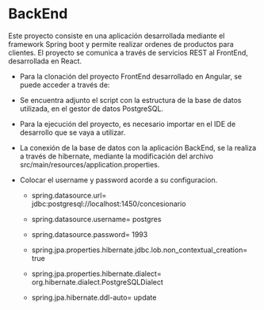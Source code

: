 # BackEnd 

Este proyecto consiste en una aplicación desarrollada mediante el framework Spring boot y permite realizar ordenes de productos para clientes. El proyecto se comunica a través de servicios REST al FrontEnd, desarrollada en React.

- Para la clonación del proyecto FrontEnd desarrollado en Angular, se puede acceder a través de:

- Se encuentra adjunto el script con la estructura de la base de datos utilizada, en el gestor de datos PostgreSQL.

- Para la ejecución del proyecto, es necesario importar en el IDE de desarrollo que se vaya a utilizar.

- La conexión de la base de datos con la aplicación BackEnd, se la realiza a través de hibernate, mediante la modificación del archivo src/main/resources/application.properties.

- Colocar el username y password acorde a su configuracion.

  - spring.datasource.url= jdbc:postgresql://localhost:1450/concesionario
  - spring.datasource.username= postgres
  - spring.datasource.password= 1993

  - spring.jpa.properties.hibernate.jdbc.lob.non_contextual_creation= true
  - spring.jpa.properties.hibernate.dialect= org.hibernate.dialect.PostgreSQLDialect
  
  - spring.jpa.hibernate.ddl-auto= update
